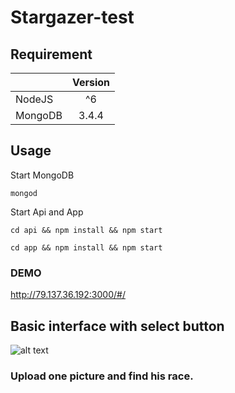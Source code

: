 # Stargazer-test

## Requirement

|               | Version       |
| ------------- |:-------------:|
| NodeJS        | ^6            |
| MongoDB       | 3.4.4         |

## Usage

Start MongoDB
```
mongod
```

Start Api and App
```
cd api && npm install && npm start

cd app && npm install && npm start
```

### DEMO

http://79.137.36.192:3000/#/

## Basic interface with select button

![alt text](https://img4.hostingpics.net/pics/323701Capturedecran20171118a200120.png)

### Upload one picture and find his race.
